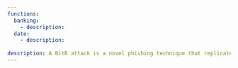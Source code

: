 ```yaml
---
functions:
  banking:
    - description: 
  date:
    - description: 
    
description: A BitB attack is a novel phishing technique that replicates pop-up windows used for SSO in an effort to steal login credentials. It works like this: The cybercriminals register a website using the classic phishing technique of making a clone of a legitimate website. Alternatively, they could choose an attractive address and content that may lure victims — such as shopping deals, job opportunities, or news a user might want to comment on. The criminals set things up so that visitors need to sign in if they want to buy something, comment, or access other features that interest them. Then the malefactors add buttons that supposedly permit logging in through the legitimate services they want to harvest passwords from. If victims click on such a button, they’ll see a login window they’re familiar with, such as a Microsoft, Google, or Apple prompt, with the correct address, logo, and input fields — in short, all the components of the interface they’re used to seeing. The window can even display correct addresses when users hover the mouse over the “Log in” button and “Forgot password” link. The catch is that this isn’t actually a separate window — this marvel of deception is scripted to appear right on the page that is trying to trick the user. If you enter your credentials in this window, they won’t go to Microsoft, Google, or Apple, but rather straight to the cybercriminal’s server.
---
```

